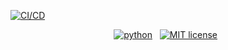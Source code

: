 <!-- buttons -->

[![CI/CD](https://github.com/rafa-rod/pyettj/actions/workflows/pipeline.yml/badge.svg)](https://github.com/rafa-rod/pyettj/actions/workflows/pipeline.yml)

<p align="center">
    <a href="https://www.python.org/">
        <img src="https://img.shields.io/badge/python-v3-brightgreen.svg"
            alt="python"></a> &nbsp;
    <a href="https://opensource.org/licenses/MIT">
        <img src="https://img.shields.io/badge/license-MIT-brightgreen.svg"
            alt="MIT license"></a> &nbsp;
</p>

<!-- content -->
